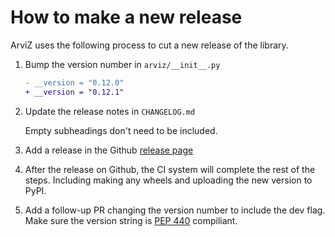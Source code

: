 # How to make a new release

ArviZ uses the following process to cut a new release of the library.

1. Bump the version number in `arviz/__init__.py`

   ```diff
   - __version = "0.12.0"
   + __version = "0.12.1"
   ```

2. Update the release notes in `CHANGELOG.md`

   Empty subheadings don't need to be included.

3. Add a release in the Github [release page](https://github.com/arviz-devs/arviz/releases)

4. After the release on Github, the CI system will complete the rest of the steps. Including making any wheels and uploading the new version to PyPI.

5. Add a follow-up PR changing the version number to include the dev flag. Make sure the version string is [PEP 440](https://peps.python.org/pep-0440/#appendix-b-parsing-version-strings-with-regular-expressions) compiliant.
